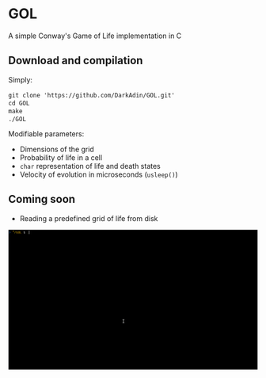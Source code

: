 # GOL
A simple Conway's Game of Life implementation in C

## Download and compilation

Simply:

```
git clone 'https://github.com/DarkAdin/GOL.git'
cd GOL
make
./GOL
```

Modifiable parameters:

* Dimensions of the grid
* Probability of life in a cell
* ```char``` representation of life and death states
* Velocity of evolution in microseconds (```usleep()```)

## Coming soon

* Reading a predefined grid of life from disk

![](gol_gif.gif)
